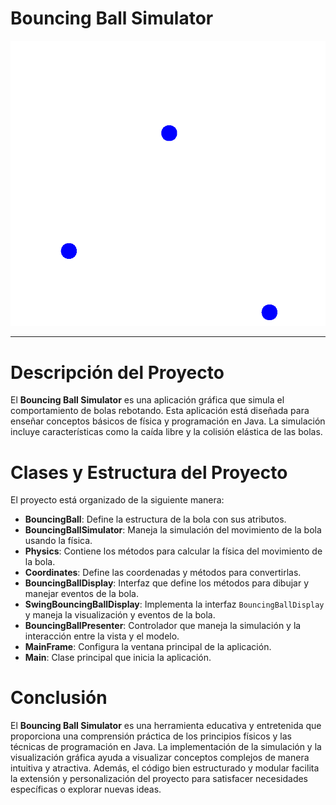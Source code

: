 # Bouncing Ball Simulator

![Diagrama de Clases](ball.png)

---

# Descripción del Proyecto

El **Bouncing Ball Simulator** es una aplicación gráfica que simula el comportamiento de bolas rebotando. Esta aplicación está diseñada para enseñar conceptos básicos de física y programación en Java. La simulación incluye características como la caída libre y la colisión elástica de las bolas.

# Clases y Estructura del Proyecto

El proyecto está organizado de la siguiente manera:

- **BouncingBall**: Define la estructura de la bola con sus atributos.
- **BouncingBallSimulator**: Maneja la simulación del movimiento de la bola usando la física.
- **Physics**: Contiene los métodos para calcular la física del movimiento de la bola.
- **Coordinates**: Define las coordenadas y métodos para convertirlas.
- **BouncingBallDisplay**: Interfaz que define los métodos para dibujar y manejar eventos de la bola.
- **SwingBouncingBallDisplay**: Implementa la interfaz `BouncingBallDisplay` y maneja la visualización y eventos de la bola.
- **BouncingBallPresenter**: Controlador que maneja la simulación y la interacción entre la vista y el modelo.
- **MainFrame**: Configura la ventana principal de la aplicación.
- **Main**: Clase principal que inicia la aplicación.

# Conclusión

El **Bouncing Ball Simulator** es una herramienta educativa y entretenida que proporciona una comprensión práctica de los principios físicos y las técnicas de programación en Java. La implementación de la simulación y la visualización gráfica ayuda a visualizar conceptos complejos de manera intuitiva y atractiva. Además, el código bien estructurado y modular facilita la extensión y personalización del proyecto para satisfacer necesidades específicas o explorar nuevas ideas.
